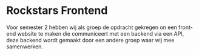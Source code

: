 # Rockstars Frontend

Voor semester 2 hebben wij als groep de opdracht gekregen on een front-end website te maken die communiceert met een backend via een API, deze backend wordt gemaakt door een andere groep waar wij mee samenwerken.